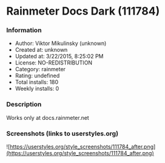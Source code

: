 # Rainmeter Docs Dark (111784)

### Information
- Author: Viktor Mikulinsky (unknown)
- Created at: unknown
- Updated at: 3/22/2015, 8:25:02 PM
- License: NO-REDISTRIBUTION
- Category: rainmeter
- Rating: undefined
- Total installs: 180
- Weekly installs: 0


### Description
Works only at docs.rainmeter.net


### Screenshots (links to userstyles.org)
![https://userstyles.org/style_screenshots/111784_after.png](https://userstyles.org/style_screenshots/111784_after.png)


